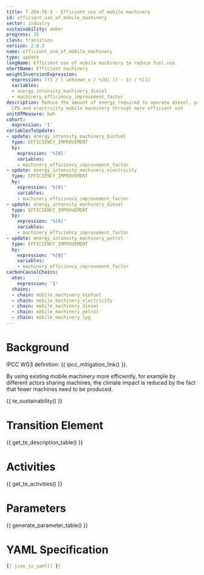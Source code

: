 ```yaml
---
title: T-2D4-TE-3 - Efficient use of mobile machinery
id: efficient_use_of_mobile_machinery
sector: industry
sustainability: amber
progress: 25
class: transition
version: 2.0.3
name: efficient_use_of_mobile_machinery
type: update
longName: Efficient use of mobile machinery to reduce fuel use.
shortName: Efficient machinery
weightInversionExpression:
  expression: ((1 / ( unknown_x / %[0] )) - 1) / %[1]
  variables:
  - energy_intensity_machinery_diesel
  - machinery_efficiency_improvement_factor
description: Reduce the amount of energy required to operate diesel, petrol, biofuel,
  LPG and electricity mobile machinery through more efficient use
unitOfMeasure: kwh
cohort:
  expression: '1'
variablesToUpdate:
- update: energy_intensity_machinery_biofuel
  type: EFFICIENCY_IMPROVEMENT
  by:
    expression: '%[0]'
    variables:
    - machinery_efficiency_improvement_factor
- update: energy_intensity_machinery_electricity
  type: EFFICIENCY_IMPROVEMENT
  by:
    expression: '%[0]'
    variables:
    - machinery_efficiency_improvement_factor
- update: energy_intensity_machinery_diesel
  type: EFFICIENCY_IMPROVEMENT
  by:
    expression: '%[0]'
    variables:
    - machinery_efficiency_improvement_factor
- update: energy_intensity_machinery_petrol
  type: EFFICIENCY_IMPROVEMENT
  by:
    expression: '%[0]'
    variables:
    - machinery_efficiency_improvement_factor
carbonCausalChains:
  atoc:
    expression: '1'
  chains:
  - chain: mobile_machinery_biofuel
  - chain: mobile_machinery_electricity
  - chain: mobile_machinery_diesel
  - chain: mobile_machinery_petrol
  - chain: mobile_machinery_lpg
---
```

# Background

IPCC WG3 definition: {{ ipcc_mitigation_link() }}.

By using existing mobile machinery more efficiently, for example by different actors sharing machines, the climate impact is reduced by the fact that fewer machines need to be produced.




{{ te_sustainability() }}

# Transition Element

{{ get_te_description_table() }}




# Activities

{{ get_te_activities() }}


# Parameters

{{ generate_parameter_table() }}


# YAML Specification

```yaml
{{ json_to_yaml() }}
```
